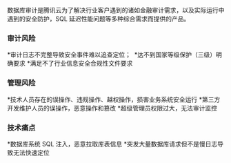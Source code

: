 数据库审计是腾讯云为了解决行业客户遇到的诸如金融审计需求，以及实际运行中遇到的安全防护，SQL 延迟性能问题等多种综合需求而提供的产品。

### 审计风险 *审计日志不完整导致安全事件难以追查定位； *达不到国家等级保护（三级）明确要求*满足不了行业信息安全合规性文件要求
### 管理风险 *技术人员存在的误操作、违规操作、越权操作，损害业务系统安全运行*第三方开发维护人员的误操作，恶意操作和篡改*超级管理员权限过大，无法审计监控 ### 技术痛点 *数据库系统 SQL 注入，恶意拉取库表信息*突发大量数据库请求但不是慢日志导致无法快速定位


